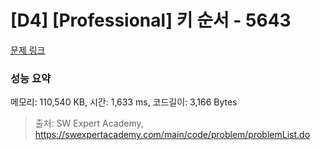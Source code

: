 # [D4] [Professional] 키 순서 - 5643 

[문제 링크](https://swexpertacademy.com/main/code/problem/problemDetail.do?contestProbId=AWXQsLWKd5cDFAUo) 

### 성능 요약

메모리: 110,540 KB, 시간: 1,633 ms, 코드길이: 3,166 Bytes



> 출처: SW Expert Academy, https://swexpertacademy.com/main/code/problem/problemList.do